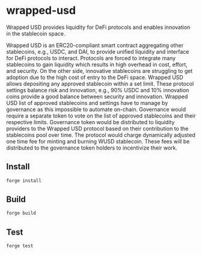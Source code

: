 # wrapped-usd
Wrapped USD provides liquidity for DeFi protocols and enables innovation in the stablecoin space.

Wrapped USD is an ERC20-compliant smart contract aggregating other stablecoins, e.g., USDC, and DAI, to provide unified liquidity and interface for DeFi protocols to interact. Protocols are forced to integrate many stablecoins to gain liquidity which results in high overhead in cost, effort, and security. On the other side, innovative stablecoins are struggling to get adoption due to the high cost of entry to the DeFi space. Wrapped USD allows depositing any approved stablecoin within a set limit. These protocol settings balance risk and innovation, e.g., 90% USDC and 10% innovation coins provide a good balance between security and innovation.  Wrapped USD list of approved stablecoins and settings have to manage by governance as this impossible to automate on-chain. Governance would require a separate token to vote on the list of approved stablecoins and their respective limits. Governance token would be distributed to liquidity providers to the Wrapped USD protocol based on their contribution to the stablecoins pool over time. The protocol would charge dynamically adjusted one time fee for minting and burning WUSD stablecoin. These fees will be distributed to the governance token holders  to incentivize their work. 


## Install
```bash
forge install
```

## Build
```bash
forge build
```

## Test
```bash
forge test
```

